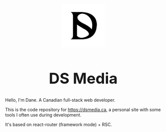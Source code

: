 <p align="center">
<img src="./dsmedia.png" alt="DS Media Logo" style="width: 140px;"/>
  <h1 style="font-size:36pt; text-align:center;">DS Media</h1>
</p>

Hello, I'm Dane. A Canadian full-stack web developer.

This is the code repository for https://dsmedia.ca, a personal site with some tools I often use during development.

It's based on react-router (framework mode) + RSC.

